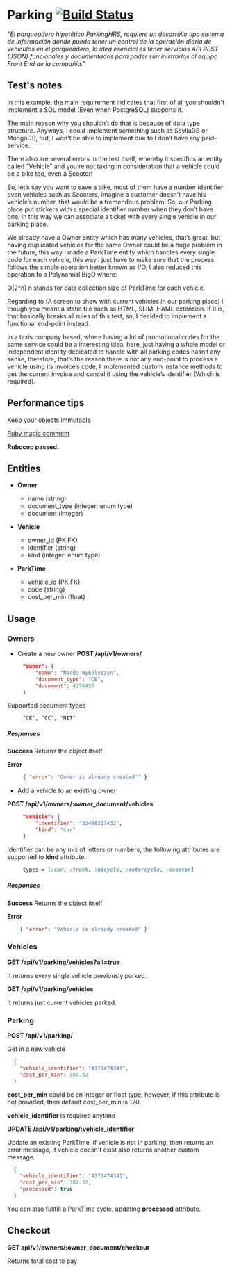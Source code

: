 # Parking [![Build Status](https://travis-ci.com/devpolish/parking.svg?branch=master)](https://travis-ci.com/devpolish/parking)

*"El parqueadero hipotético ParkingHRS, requiere un desarrollo tipo sistema de información donde pueda tener un control de la operación diaria de vehículos en el parqueadero, la idea esencial es tener servicios API REST (JSON) funcionales y documentados para poder suministrarlos al equipo Front End de la compañía."*

## Test's notes

In this example, the main requirement indicates that first of all you shouldn't implement a SQL model (Even when PostgreSQL) supports it.

The main reason why you shouldn’t do that is because of data type structure. Anyways, I could implement something such as ScyllaDB or MongoDB, but, I won't be able to implement due to I don’t have any paid-service.

There also are several errors in the test itself, whereby it specifics an entity called “Vehicle” and you’re not taking in consideration that a vehicle could be a bike too, even a Scooter!

So, let’s say you want to save a bike, most of them have a number identifier even vehicles such as Scooters, imagine a customer doesn’t have his vehicle’s number, that would be a tremendous problem! So, our Parking place put stickers with a special identifier number when they don’t have one, in this way we can associate a ticket with every single vehicle in our parking place.

We already have a Owner entity which has many vehicles, that’s great, but having duplicated vehicles for the same Owner could be a huge problem in the future, this way I made a ParkTime entity which handles every single code for each vehicle, this way I just have to make sure that the process follows the simple operation better known as I/O, I also reduced this operation to a Polynomial BigO where:

O(2^n) n stands for data collection size of ParkTime for each vehicle.

Regarding to  (A screen to show with current vehicles in our parking place) I though you meant a static file such as HTML, SLIM, HAML extension. If it is, that basically breaks all rules of this test, so, I decided to implement a functional end-point instead.

In a taxis company based, where having a lot of promotional codes for the same service could be a interesting idea, here, just having a whole model or independent identity dedicated to handle with all parking codes hasn’t any sense, therefore, that’s the reason there is not any end-point to process a vehicle using its invoice’s code, I implemented custom instance methods to get the current invoice and cancel it using the vehicle’s identifier (Which is required).

## Performance tips

[Keep your objects immutable](https://medium.com/@nardonykolyszyn/keep-your-objects-immutable-f8a1b757c911) 

[Ruby magic comment](https://medium.com/bit-concept/ruby-about-deep-symbolize-keys-and-frozen-string-literal-true-e773725549ad)

**Rubocop passed.**

## Entities

  * **Owner**
    * name (string)
    * document_type (integer: enum type)
    * document (integer)
  
  * **Vehicle**
    * owner_id (PK FK)
    * identifier (string)
    * kind (integer: enum type)
  
  * **ParkTime**
    * vehicle_id (PK FK)
    * code (string)
    * cost_per_min (float)
    
 ## Usage
 
 ### Owners
   - Create a new owner
   **POST /api/v1/owners/**
   ```json
        "owner": {
            "name": "Nardo Nykolyszyn",
            "document_type": "CE",
            "document": 4376453
        }
   ```
   
   Supported document types
   
   ```
        "CE", "CC", "NIT"
   ```
   
   ##### Responses
   
   **Success** Returns the object itself
   
   **Error**
   
   ```json
        { "error": "Owner is already created'" }
   ```
   
   - Add a vehicle to an existing owner
   
   **POST /api/v1/owners/:owner_document/vehicles**

   ```json
        "vehicle": {
            "identifier": "32498327432",
            "kind": "car"
        }
   ```
   Identifier can be any mix of letters or numbers, the following attributes are supported to **kind** attribute.
   ```ruby
        types = [:car, :truck, :bicycle, :motorcycle, :scooter]
   ```
   
   ##### Responses
   **Success** Returns the object itself  
   
   **Error**
    
```json
    { "error": "Vehicle is already created" }
```

### Vehicles

**GET /api/v1/parking/vehicles?all=true**

It returns every single vehicle previously parked.

**GET /api/v1/parking/vehicles**

It returns just current vehicles parked.


### Parking

**POST /api/v1/parking/**

Get in a new vehicle

 ```json
   {
     "vehicle_identifier": "4373474343",
     "cost_per_min": 387.32
   }
 ```

**cost_per_min** could be an integer or float type, however, if this attribute is not provided, then default cost_per_min is 120.

**vehicle_identifier** is required anytime



**UPDATE /api/v1/parking/:vehicle_identifier**

Update an existing ParkTime, if vehicle is not in parking, then returns an error message, if vehicle doesn't exist also returns another custom message.

  ```json
    {
      "vehicle_identifier": "4373474343",
      "cost_per_min": 387.32,
      "processed": true
    }
  ```

You can also fullfill a ParkTime cycle, updating **processed** attribute.


## Checkout

**GET api/v1/owners/:owner_document/checkout**

Returns total cost to pay



